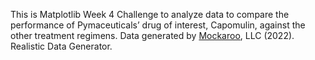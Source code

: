 This is Matplotlib Week 4 Challenge to analyze data to compare the performance of Pymaceuticals’ drug of interest, Capomulin, against the other treatment regimens. Data generated by [Mockaroo](https://mockaroo.com/), LLC (2022). Realistic Data Generator.
